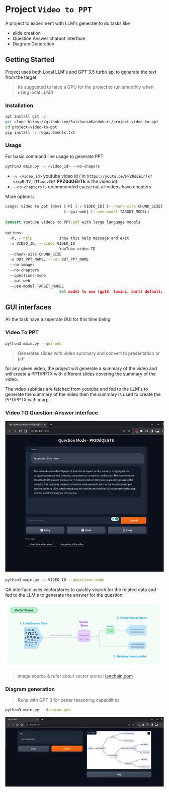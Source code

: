 # Project `Video to PPT`

A project to experiment with LLM's generate to do tasks like

- slide creation
- Question Answer chatbot interface
- Diagram Generation

## Getting Started

Project uses both Local LLM's and GPT 3.5 turbo api to generate the text from the target

> Its suggested to have a GPU for the project to run smoothly when using local LLMS

### Installation

```bash
apt install git -y
git clone https://github.com/SaicharanKandukuri/project-video-to-ppt
cd project-video-to-ppt
pip install -r requirements.txt
```

### Usage

For basic command line usage to generate PPT

```bash
python3 main.py -v <video_id> --no-chapers
```

- `-v <video_id>` youtube video id ( in `https://youtu.be/PPZ0dQEIrTk?si=pRlTVjfTIzwqvChS` **PPZ0dQEIrTk** is the video id)
- `--no-chapters` is recommended cause not all videos have chapters

More options:

```cmd
usage: video to ppt (dev) [-h] [-v VIDEO_ID] [--chunk-size CHUNK_SIZE] [-o OUT_PPT_NAME] [--no-images] [--no-chapters] [--questions-mode]
                          [--gui-web] [--use-model TARGET_MODEL]

Convert Youtube videos to PPT/pdf with large language models

options:
  -h, --help            show this help message and exit
  -v VIDEO_ID, --video VIDEO_ID
                        YouTube video ID
  --chunk-size CHUNK_SIZE
  -o OUT_PPT_NAME, --out OUT_PPT_NAME
  --no-images
  --no-chapters
  --questions-mode
  --gui-web
  --use-model TARGET_MODEL
                        Set model to use (gpt3, lamini, bart) default: lamini
```

## GUI interfaces

All the task have a seperate GUI for this time being.

### Video To PPT

```bash
python3 main.py --gui-web
```

> Generates slides with video summary and convert to presentation or pdf

for any given video, the project will generate a summary of the video and will create a PPT/PPTX with different slides covering the summary of the video.

The video subtitles are fetched from youtube and fed to the LLM's to generate the summary of the video then the summary is used to create the PPT/PPTX with marp.

### Video TO Question-Answer interface

![Alt text](images/QAInterface.png)

```bash
python3 main.py -v VIDEO_ID --questions-mode
```

QA interface uses vectorstores to quickly search for the related data and fed to the LLM's to generate the answer for the question.

![Alt text](images/vector_stores.png)
> image source & refer about vector stores: [lanchain.com](https://python.langchain.com/docs/modules/data_connection/vectorstores/)

### Diagram generation

> Runs with GPT 3 for better reasoning capabilities

```bash
python3 main.py --diagram-gen
```

![Diagram Generation](images/diagram_interface.png)
